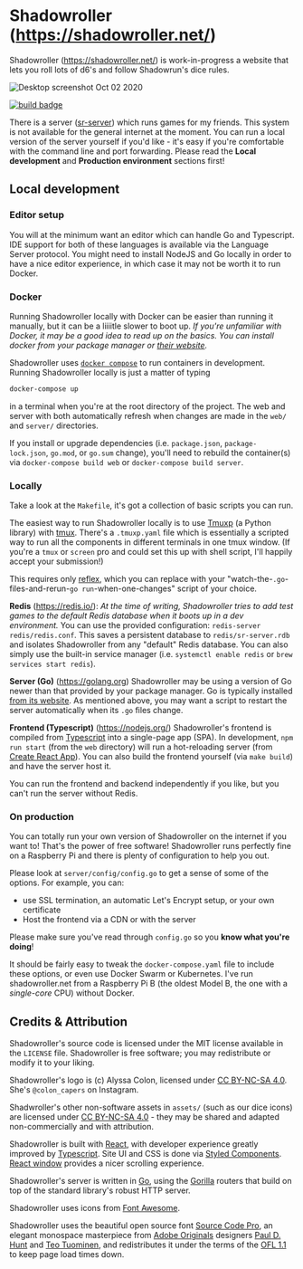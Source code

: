 # Shadowroller (https://shadowroller.net/)

Shadowroller (https://shadowroller.net/) is work-in-progress a website that lets you roll lots of d6's and follow Shadowrun's dice rules.

![Desktop screenshot Oct 02 2020](https://user-images.githubusercontent.com/1468114/94968996-ea440600-04cf-11eb-97eb-faca0af677f3.png)

[![build badge](https://github.com/SnirkImmington/shadowroller/actions/workflows/ci.yml/badge.svg)](https://github.com/SnirkImmington/shadowroller/actions/workflows/ci.yml)

There is a server ([sr-server](https://github.com/SnirkImmington/sr-server)) which runs games for my friends.
This system is not available for the general internet at the moment.
You can run a local version of the server yourself if you'd like - it's easy if
you're comfortable with the command line and port forwarding. Please read the
**Local development** and **Production environment** sections first!

## Local development

### Editor setup

You will at the minimum want an editor which can handle Go and Typescript. IDE
support for both of these languages is available via the Language Server
protocol. You might need to install NodeJS and Go locally in order to have a
nice editor experience, in which case it may not be worth it to run Docker.

### Docker

Running Shadowroller locally with Docker can be easier than running it manually,
but it can be a liiiitle slower to boot up.
_If you're unfamiliar with Docker, it may be a good idea to read up on the
basics. You can install docker from your package manager or
[their website](https://www.docker.com/get-started)._

Shadowroller uses [`docker compose`](https://docs.docker.com/compose/) to run
containers in development. Running Shadowroller locally is just a matter of
typing

```bash
docker-compose up
```

in a terminal when you're at the root directory of the project. The web and
server with both automatically refresh when changes are made in the `web/` and
`server/` directories.

If you install or upgrade dependencies (i.e. `package.json`,
`package-lock.json`, `go.mod`, or `go.sum` change), you'll need to rebuild the
container(s) via `docker-compose build web` or `docker-compose build server`.

### Locally

Take a look at the `Makefile`, it's got a collection of basic scripts you can run.

The easiest way to run Shadowroller locally is to use
[Tmuxp](https://tmuxp.git-pull.com/about.html) (a Python library) with
[tmux](https://github.com/tmux/tmux). There's a `.tmuxp.yaml` file which is
essentially a scripted way to run all the components in different terminals in
one tmux window. (If you're a `tmux` or `screen` pro and could set this up with
shell script, I'll happily accept your submission!)

This requires only
[reflex](https://github.com/cespare/reflex), which you can replace with your
"watch-the-`.go`-files-and-rerun-`go run`-when-one-changes" script of your choice.

**Redis** (https://redis.io/):
_At the time of writing, Shadowroller tries to add test games to the default Redis_
_database when it boots up in a dev environment._
You can use the provided configuration: `redis-server redis/redis.conf`. This
saves a persistent database to `redis/sr-server.rdb` and isolates Shadowroller
from any "default" Redis database. You can also simply use the built-in service
manager (i.e. `systemctl enable redis` or `brew services start redis`).

**Server (Go)** (https://golang.org)
Shadowroller may be using a version of Go newer than that provided by your
package manager. Go is typically installed
[from its website](https://golang.org/doc/install). As mentioned above, you may
want a script to restart the server automatically when its `.go` files change.

**Frontend (Typescript)** (https://nodejs.org/)
Shadowroller's frontend is compiled from
[Typescript](https://typescriptlang.org) into a single-page app (SPA). In
development, `npm run start` (from the `web` directory) will run a hot-reloading
server (from [Create React App](https://create-react-app.dev)). You can also
build the frontend yourself (via `make build`) and have the server host it.

You can run the frontend and backend independently if you like, but you can't
run the server without Redis.

### On production

You can totally run your own version of Shadowroller on the internet if you want
to! That's the power of free software! Shadowroller runs perfectly fine on a
Raspberry Pi and there is plenty of configuration to help you out.

Please look at `server/config/config.go` to get a sense of some of the options.
For example, you can:
- use SSL termination, an automatic Let's Encrypt setup, or your own certificate
- Host the frontend via a CDN or with the server

Please make sure you've read through `config.go` so you **know what you're doing**!

It should be fairly easy to tweak the `docker-compose.yaml` file to include
these options, or even use Docker Swarm or Kubernetes. I've run shadowroller.net
from a Raspberry Pi B (the oldest Model B, the one with a _single-core_ CPU)
without Docker.

## Credits & Attribution

Shadowroller's source code is licensed under the MIT license available in the
`LICENSE` file. Shadowroller is free software; you may redistribute or modify it
to your liking.

Shadowroller's logo is (c) Alyssa Colon, licensed under
[CC BY-NC-SA 4.0](https://creativecommons.org/licenses/by-nc-sa/4.0/).
She's `@colon_capers` on Instagram.

Shadwroller's other non-software assets in `assets/` (such as our dice icons) are licensed under
[CC BY-NC-SA 4.0](https://creativecommons.org/licenses/by-nc-sa/4.0/) - they may
be shared and adapted non-commercially and with attribution.

Shadowroller is built with [React](https://reactjs.org), with developer experience
greatly improved by [Typescript](https://typescriptlang.org/).
Site UI and CSS is done via [Styled Components](https://styled-components.com).
[React window](https://react-window.now.sh/) provides a nicer scrolling experience.

Shadowroller's server is written in [Go](https://golang.org/), using the
[Gorilla](https://github.com/gorilla) routers that build on top of the standard
library's robust HTTP server.

Shadowroller uses icons from [Font Awesome](https://fontawesome.com).

Shadowroller uses the beautiful open source font
[Source Code Pro](https://github.com/adobe-fonts/source-code-pro), an elegant
monospace masterpiece from
[Adobe Originals](https://fonts.adobe.com/foundries/adobe) designers
[Paul D. Hunt](https://fonts.adobe.com/designers/paul-d-hunt) and
[Teo Tuominen](https://fonts.adobe.com/designers/teo-tuominen),
and redistributes it under the terms of the
[OFL 1.1](https://scripts.sil.org/cms/scripts/page.php?site_id=nrsi&id=OFL)
to keep page load times down.
